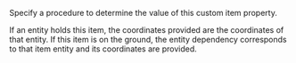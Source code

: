 Specify a procedure to determine the value of this custom item property.

If an entity holds this item, the coordinates provided are the coordinates of that entity. If this item is
on the ground, the entity dependency corresponds to that item entity and its coordinates are provided.